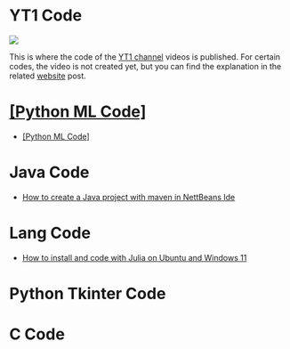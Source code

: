 # YT1 Code

![](images/tyt1-ca.png?raw=true)

This is where the code of the [YT1 channel](https://www.youtube.com/channel/UCyouN2On4khB5is1RcrR8Hw ) videos is published. For certain codes, the video is not created yet, but you can find the explanation in the related [website](https://www.aimosta.com) post.

# [[Python ML Code]](PYML.md)
- [[Python ML Code]](PYML.md)
# Java Code
- [How to create a Java project with maven in NettBeans Ide](https://youtu.be/01RlETg4ST8) 
# Lang Code
- [How to install and code with Julia on Ubuntu and Windows 11](https://youtu.be/2XtzjlLwGuU)
# Python Tkinter Code
# C Code

